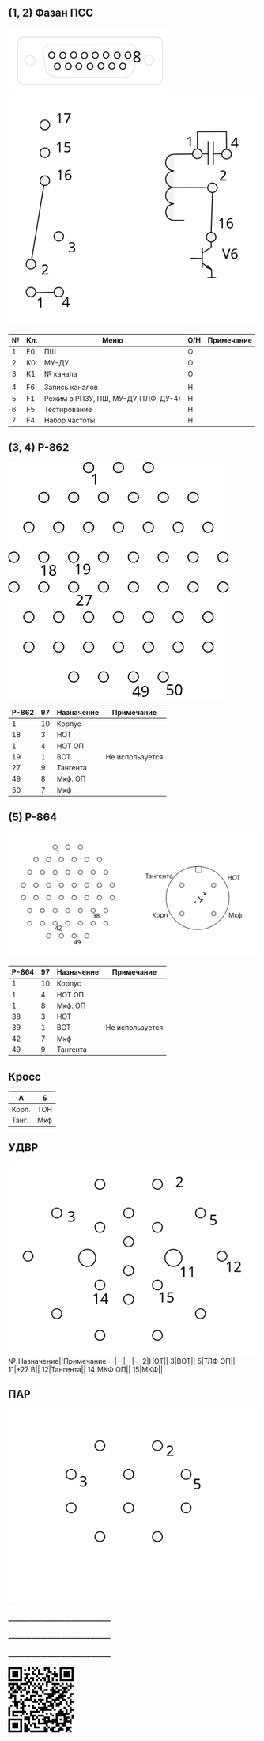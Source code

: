 ## (1, 2) Фазан ПСС
![11](b0206faz.svg)  
![11](b0204faz.svg)  


№|Кл.|Меню|О/Н|Примечание
--|--|--|--|--
1|F0|ПШ|O|
2|K0|МУ-ДУ|O|
3|K1|№ канала|O|
||||
4|F6|Запись каналов|Н|
5|F1|Режим в РПЗУ, ПШ, МУ-ДУ,(ТЛФ, ДУ-4)|Н|
6|F5|Тестирование|Н|
7|F4|Набор частоты|Н|

## (3, 4) Р-862
![11](b0204r862.svg)  

Р-862 | 97 | Назначение | Примечание
--|--|--|--
1|10|Корпус|
18|3|НОТ|
1|4|НОТ ОП|
19|1|ВОТ|Не используется
27|9|Тангента|
49|8|Мкф. ОП|
50|7|Мкф|

## (5) Р-864
![11](b0205r864.svg)  
  
Р-864 | 97 | Назначение | Примечание
--|--|--|--
1|10|Корпус|
1|4|НОТ ОП|
1|8|Мкф. ОП|
38|3|НОТ|
39|1|ВОТ|Не используется
42|7|Мкф|
49|9|Тангента|




## Кросс
A|Б
--|--
Корп.|ТОН
Танг.|Мкф

## УДВР
![11](b0404avar.svg)
№|Назначение||Примечание
--|--|--|--
2|НОТ||
3|ВОТ||
5|ТЛФ ОП||
11|+27 В||
12|Тангента||
14|МКФ ОП||
15|МКФ||
  
## ПАР  
![11](b0406avar.svg)


  
  
  
#### _______________________________
#### _______________________________
#### _______________________________
    
  
![11](b0202rs.gif)  
